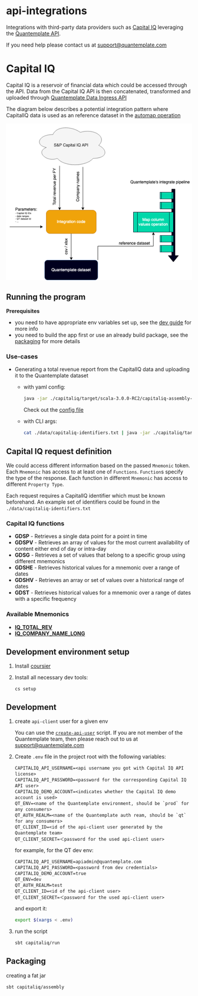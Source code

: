 # api-integrations

Integrations with third-party data providers such as [Capital IQ](https://www.capitaliq.com) leveraging the [Quantemplate API](https://quantemplate.readme.io/docs/getting-started).

If you need help please contact us at support@quantemplate.com


# Capital IQ

Capital IQ is a reservoir of financial data which could be accessed through the API.
Data from the Capital IQ API is then concatenated, transformed and uploaded through [Quantemplate Data Ingress API](https://quantemplate.readme.io/docs/getting-started#-data-ingress)

The diagram below describes a potential integration pattern where CapitalIQ data is used as an reference dataset in the [automap operation](https://help.quantemplate.com/about-automap-values) 

![Diagram of the capitaliq - qt integration](capiq-qt.png)


## Running the program

**Prerequisites** 
- you need to have appropriate env variables set up, see the [dev guide](#development) for more info
- you need to build the app first or use an already build package, see the [packaging](#packaging) for more details


### Use-cases

- Generating a total revenue report from the CapitalIQ data and uploading it to the Quantemplate dataset

    - with yaml config:
        ```sh
        java -jar ./capitaliq/target/scala-3.0.0-RC2/capitaliq-assembly-0.1.0.jar apply ./data/revReport.yml
        ```

        Check out the [config file](./data/revReport.yml)


    - with CLI args:
        ```sh
        cat ./data/capitaliq-identifiers.txt | java -jar ./capitaliq/target/scala-3.0.0-RC2/capitaliq-assembly-0.1.0.jar generateRevenueReport --orgId c-my-small-insuranc-ltdzfd --datasetId d-e4tf3yyxerabcvicidv5oyey --currency USD --from 1988-12-31 --to 2018-12-31
        ```



## Capital IQ request definition

We could access different information based on the passed `Mnemonic` token.
Each `Mnemonic` has access to at least one of `Functions`. `Function`s specify the type of the response. Each function in different `Mnemonic` has access to different `Property Type`.

Each request requires a CapitalIQ identifier which must be known beforehand.
An example set of identifiers could be found in the `./data/capitaliq-identifiers.txt`

### Capital IQ functions

- **GDSP** - Retrieves a single data point for a point in time
- **GDSPV** - Retrieves an array of values for the most current availability of content either end of day or intra-day
- **GDSG** - Retrieves a set of values that belong to a specific group using different mnemonics
- **GDSHE** - Retrieves historical values for a mnemonic over a range of dates
- **GDSHV** - Retrieves an array or set of values over a historical range of dates
- **GDST** - Retrieves historical values for a mnemonic over a range of dates with a specific frequency

### Available Mnemonics
- [**IQ_TOTAL_REV**](https://support.standardandpoors.com/gds/index.php?option=com_content&view=article&id=545671:total-revenues&catid=12468&Itemid=301)
- [**IQ_COMPANY_NAME_LONG**](https://support.standardandpoors.com/gds/index.php?option=com_content&view=article&id=554261:iq-company-name-long&catid=12646&Itemid=301)

## Development environment setup

1. Install [coursier](https://get-coursier.io/docs/cli-installation)


2. Install all necessary dev tools:
    ```
    cs setup
    ```

## Development

1. create `api-client` user for a given env

    You can use the [`create-api-user`](https://github.com/QuanTemplate/scripts/tree/master/create-api-user) script.
    If you are not member of the Quantemplate team, then please reach out to us at support@quantemplate.com

2. Create `.env` file in the project root with the following variables:

    ```
    CAPITALIQ_API_USERNAME=<api username you got with Capital IQ API license>
    CAPITALIQ_API_PASSWORD=<password for the corresponding Capital IQ API user>
    CAPITALIQ_DEMO_ACCOUNT=<indicates whether the Capital IQ demo account is used>
    QT_ENV=<name of the Quantemplate environment, should be `prod` for any consumers>
    QT_AUTH_REALM=<name of the Quantemplate auth ream, should be `qt` for any consumers>
    QT_CLIENT_ID=<id of the api-client user generated by the Quantemplate team>
    QT_CLIENT_SECRET=＜password for the used api-client user>
    ```

    for example, for the QT dev env:
    ```
    CAPITALIQ_API_USERNAME=apiadmin@quantemplate.com
    CAPITALIQ_API_PASSWORD=<password from dev credentials>
    CAPITALIQ_DEMO_ACCOUNT=true
    QT_ENV=dev
    QT_AUTH_REALM=test
    QT_CLIENT_ID=<id of the api-client user>
    QT_CLIENT_SECRET=＜password for the used api-client user>
    ```

    and export it:

    ```sh
    export $(xargs < .env)
    ```

3. run the script

    ```sh
    sbt capitaliq/run
    ```

## Packaging

creating a fat jar
```
sbt capitaliq/assembly
```
